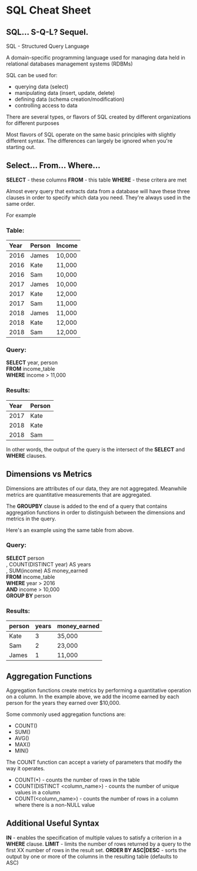 # SQL Cheat Sheet

## SQL… S-Q-L? Sequel.

SQL - Structured Query Language

A domain-specific programming language used for managing data held in relational databases management systems (RDBMs)

SQL can be used for:
* querying data (select)
* manipulating data (insert, update, delete)
* defining data (schema creation/modification)
* controlling access to data

There are several types, or flavors of SQL created by different organizations for different purposes

Most flavors of SQL operate on the same basic principles with slightly different syntax. The differences can largely be ignored when you're starting out.

## Select... From... Where...

**SELECT** - these columns
**FROM** - this table
**WHERE** - these critera are met

Almost every query that extracts data from a database will have these three clauses in order to specify which data you need. They're always used in the same order.

For example

### Table:

| Year | Person | Income |
| :--- | :----- | :----- |
| 2016 | James  | 10,000 |
| 2016 | Kate   | 11,000 |
| 2016 | Sam    | 10,000 |
| 2017 | James  | 10,000 |
| 2017 | Kate   | 12,000 |
| 2017 | Sam    | 11,000 |
| 2018 | James  | 11,000 |
| 2018 | Kate   | 12,000 |
| 2018 | Sam    | 12,000 |

### Query:

**SELECT** year, person  
**FROM** income_table  
**WHERE** income > 11,000  

### Results:

| Year | Person |
| :--- | :----- |
| 2017 | Kate   |
| 2018 | Kate   |
| 2018 | Sam    |

In other words, the output of the query is the intersect of the **SELECT** and **WHERE** clauses.

## Dimensions vs Metrics

Dimensions are attributes of our data, they are not aggregated. Meanwhile metrics are quantitative measurements that are aggregated.

The **GROUPBY** clause is added to the end of a query that contains aggregation functions in order to distinguish between the dimensions and metrics in the query.

Here's an example using the same table from above.

### Query:

**SELECT**  person  
            , COUNT(DISTINCT year) AS years  
            , SUM(income) AS money_earned  
**FROM**    income_table  
**WHERE**   year > 2016  
**AND**     income > 10,000  
**GROUP BY** person  

### Results:

| person | years | money_earned |
| :----- | :---- | :----------- |
| Kate   | 3     | 35,000       |
| Sam    | 2     | 23,000       |
| James  | 1     | 11,000       |

## Aggregation Functions

Aggregation functions create metrics by performing a quantitative operation on a column. In the example above, we add the income earned by each person for the years they earned over $10,000.

Some commonly used aggregation functions are:
* COUNT()
* SUM()
* AVG()
* MAX()
* MIN()

The COUNT function can accept a variety of parameters that modify the way it operates.
* COUNT(\*) - counts the number of rows in the table
* COUNT(DISTINCT <column_name>) - counts the number of unique values in a column
* COUNT(<column_name>) - counts the number of rows in a column where there is a non-NULL value

## Additional Useful Syntax

**IN** - enables the specification of multiple values to satisfy a criterion in a **WHERE** clause.
**LIMIT** - limits the number of rows returned by a query to the first XX number of rows in the result set.
**ORDER BY ASC|DESC** - sorts the output by one or more of the columns in the resulting table (defaults to ASC)
